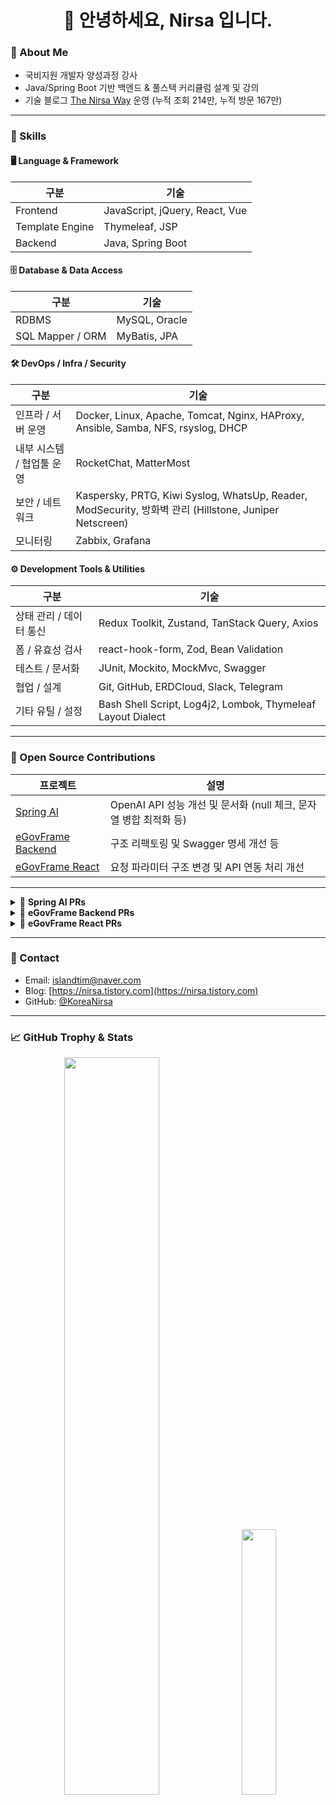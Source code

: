 <h1 align="center">👋 안녕하세요, Nirsa 입니다.</h1>

### 📌 About Me

-  국비지원 개발자 양성과정 강사
-  Java/Spring Boot 기반 백엔드 & 풀스택 커리큘럼 설계 및 강의
-  기술 블로그 [The Nirsa Way](https://nirsa.tistory.com) 운영 (누적 조회 214만, 누적 방문 167만)

---

### 🔧 Skills

#### 🖥️ Language & Framework

| 구분 | 기술 |
|------|------|
| Frontend | JavaScript, jQuery, React, Vue |
| Template Engine | Thymeleaf, JSP |
| Backend | Java, Spring Boot |

#### 🗄️ Database & Data Access

| 구분 | 기술 |
|------|------|
| RDBMS | MySQL, Oracle |
| SQL Mapper / ORM | MyBatis, JPA |

#### 🛠️ DevOps / Infra / Security

| 구분 | 기술 |
|------|------|
| 인프라 / 서버 운영 | Docker, Linux, Apache, Tomcat, Nginx, HAProxy, Ansible, Samba, NFS, rsyslog, DHCP |
| 내부 시스템 / 협업툴 운영 | RocketChat, MatterMost |
| 보안 / 네트워크 | Kaspersky, PRTG, Kiwi Syslog, WhatsUp, Reader, ModSecurity, 방화벽 관리 (Hillstone, Juniper Netscreen) |
| 모니터링 | Zabbix, Grafana |

#### ⚙️ Development Tools & Utilities

| 구분 | 기술 |
|------|------|
| 상태 관리 / 데이터 통신 | Redux Toolkit, Zustand, TanStack Query, Axios |
| 폼 / 유효성 검사 | react-hook-form, Zod, Bean Validation |
| 테스트 / 문서화 | JUnit, Mockito, MockMvc, Swagger |
| 협업 / 설계 | Git, GitHub, ERDCloud, Slack, Telegram |
| 기타 유틸 / 설정 | Bash Shell Script, Log4j2, Lombok, Thymeleaf Layout Dialect |

---

### 🧩 Open Source Contributions

| 프로젝트 | 설명 |
|---------|-------------|
| [Spring AI](https://github.com/spring-projects/spring-ai/pull/3654) | OpenAI API 성능 개선 및 문서화 (null 체크, 문자열 병합 최적화 등) |
| [eGovFrame Backend](https://github.com/Nirsa-Dev/egovframe-template-simple-backend) | 구조 리팩토링 및 Swagger 명세 개선 등 |
| [eGovFrame React](https://github.com/Nirsa-Dev/egovframe-template-simple-react) | 요청 파라미터 구조 변경 및 API 연동 처리 개선 |

---

<details>
<summary>📌 <strong>Spring AI PRs</strong></summary>

- [#3654](https://github.com/spring-projects/spring-ai/pull/3654) : [Refactor] Remove redundant null check in OpenAiApi.Builder#apiKey(String)
- [#3663](https://github.com/spring-projects/spring-ai/pull/3663) : Refactor: Add null check, optimize string joining, and add JavaDocs

</details>

<details>
<summary>📌 <strong>eGovFrame Backend PRs</strong></summary>

- [#72](https://github.com/eGovFramework/egovframe-template-simple-backend/pull/72) : Fix(bbs): pageIndex 파라미터 처리 누락 이슈 해결
- [#73](https://github.com/eGovFramework/egovframe-template-simple-backend/pull/73) : Refactor(bbs): 게시판 관리 컨트롤러 및 공통 유틸 개선
- [#74](https://github.com/eGovFramework/egovframe-template-simple-backend/pull/74) : Refactor(EgovBBSAttributeManageApiController) : 요청/응답 구조 개선 
- [#78](https://github.com/eGovFramework/egovframe-template-simple-backend/pull/78) : Refactor(bbs) : 패키지 구조 개선 및 Controller 책임 분리
- [#79](https://github.com/eGovFramework/egovframe-template-simple-backend/pull/79) : Refactor(bbs): swagger 명확화, 구조 개선 및 버그 수정
- [#80](https://github.com/eGovFramework/egovframe-template-simple-backend/pull/80) : Refactor(bbs): 게시글 삭제(deleteBoardArticle 메서드) 구조 변경 
- [#81](https://github.com/eGovFramework/egovframe-template-simple-backend/pull/81) : Refactor(bbs): selectBBSMasterInf 응답 구조 로직 리팩토링 및 테스트 보완 

</details>

<details>
<summary>📌 <strong>eGovFrame React PRs</strong></summary>

- [#67](https://github.com/eGovFramework/egovframe-template-simple-react/pull/67) : Feat(admin.notice) : 어드민 공지사항 게시글 삭제 시 atchFileId 포함하여 API 호출하도록 수정
- [#68](https://github.com/eGovFramework/egovframe-template-simple-react/pull/68) : Refactor(EgovAdminBoardEdit): 백엔드 응답 구조 변경에 따른 setBoardDetail 호출 방식 수정

</details>

---

### 💬 Contact

-  Email: [islandtim@naver.com](islandtim@naver.com)
-  Blog: [https://nirsa.tistory.com](https://nirsa.tistory.com)
-  GitHub: [@KoreaNirsa](https://github.com/KoreaNirsa)


---

### 📈 GitHub Trophy & Stats

<p align="center">
  <img src="https://github-profile-trophy.vercel.app/?username=KoreaNirsa&theme=gruvbox&rank=S,AAA,AA,A,B&column=4" width="55%" style="margin-right: 2%;" />
  <img src="https://github-readme-stats.vercel.app/api?username=KoreaNirsa&show_icons=true&theme=tokyonight" width="33%" />
</p>

